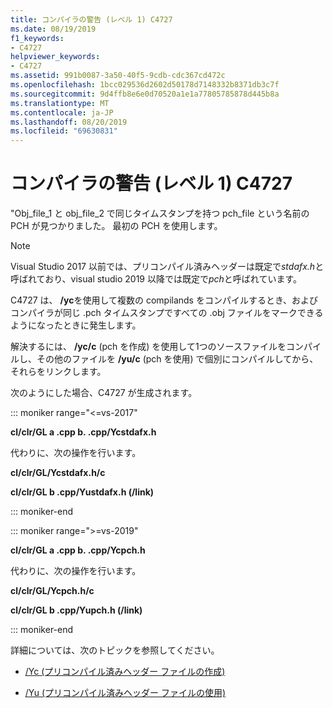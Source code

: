 ```yaml
---
title: コンパイラの警告 (レベル 1) C4727
ms.date: 08/19/2019
f1_keywords:
- C4727
helpviewer_keywords:
- C4727
ms.assetid: 991b0087-3a50-40f5-9cdb-cdc367cd472c
ms.openlocfilehash: 1bcc029536d2602d50178d7148332b8371db3c7f
ms.sourcegitcommit: 9d4ffb8e6e0d70520a1e1a77805785878d445b8a
ms.translationtype: MT
ms.contentlocale: ja-JP
ms.lasthandoff: 08/20/2019
ms.locfileid: "69630831"
---
```

# <a name="compiler-warning-level-1-c4727"></a>コンパイラの警告 (レベル 1) C4727

"Obj_file_1 と obj_file_2 で同じタイムスタンプを持つ pch_file という名前の PCH が見つかりました。  最初の PCH を使用します。

> [!NOTE]
> Visual Studio 2017 以前では、プリコンパイル済みヘッダーは既定で*stdafx.h*と呼ばれており、visual studio 2019 以降では既定で*pch*と呼ばれています。

C4727 は、 **/yc**を使用して複数の compilands をコンパイルするとき、およびコンパイラが同じ .pch タイムスタンプですべての .obj ファイルをマークできるようになったときに発生します。

解決するには、 **/yc/c** (pch を作成) を使用して1つのソースファイルをコンパイルし、その他のファイルを **/yu/c** (pch を使用) で個別にコンパイルしてから、それらをリンクします。

次のようにした場合、C4727 が生成されます。

::: moniker range="<=vs-2017"

**cl/clr/GL a .cpp b. .cpp/Ycstdafx.h**

代わりに、次の操作を行います。

**cl/clr/GL/Ycstdafx.h/c**

**cl/clr/GL b .cpp/Yustdafx.h (/link)**

::: moniker-end

::: moniker range=">=vs-2019"

**cl/clr/GL a .cpp b. .cpp/Ycpch.h**

代わりに、次の操作を行います。

**cl/clr/GL/Ycpch.h/c**

**cl/clr/GL b .cpp/Yupch.h (/link)**

::: moniker-end


詳細については、次のトピックを参照してください。

- [/Yc (プリコンパイル済みヘッダー ファイルの作成)](../../build/reference/yc-create-precompiled-header-file.md)

- [/Yu (プリコンパイル済みヘッダー ファイルの使用)](../../build/reference/yu-use-precompiled-header-file.md)